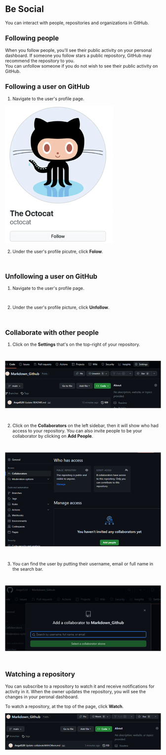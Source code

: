# Be Social 
You can interact with people, repositories and organizations in GitHub. 

## Following people 
When you follow people, you'll see their public activity on your personal dashboard. If someone you follow stars a public repository, GitHub may recommend the repository to you. <br />
You can unfollow someone if you do not wish to see their public activity on GitHub. 
<br />

## Following a user on GitHub
1. Navigate to the user's profile page.
   <br />

![](https://github.com/AngelS28/Markdown_Github/blob/main/Images/followPage.png)

2. Under the user's profile picutre, click **Folow**.
<br />

## Unfollowing a user on GitHub
1. Navigate to the user's profile page.
 <br />

2. Under the user's profile picture, click **Unfollow**.
<br />


## Collaborate with other people
1. Click on the **Settings** that's on the top-right of your repository.
 <br/>

![](https://github.com/AngelS28/Markdown_Github/blob/main/Images/generalSetting.png)

<br />

2. Click on the **Collaborators** on the left sidebar, then it will show who had access to your repository. You can also invite people to be your collaborator by clicking on **Add People**.
<br />

![](https://github.com/AngelS28/Markdown_Github/blob/main/Images/collaborate.png) 

<br />

3. You can find the user by putting their username, email or full name in the search bar.
<br />

![](https://github.com/AngelS28/Markdown_Github/blob/main/Images/searchPeople.png) 

<br />

## Watching a repository
You can subscribe to a repository to watch it and receive notifications for activity in it. When the owner updates the repository, you will see the changes in your peronal dashboard.
<br />

To watch a repository, at the top of the page, click **Watch**.
<br />

![](https://github.com/AngelS28/Markdown_Github/blob/main/Images/watching.png)

